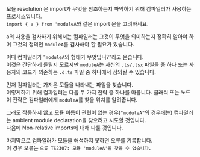 모듈 resolution 은 import가 무엇을 참조하는지 파악하기 위해 컴파일러가 사용하는 프로세스입니다.<br/>
`import { a } from 'moduleA`와 같은 import 문을 고려하세요.

a의 사용을 검사하기 위해서는 컴파일러는 그것이 무엇을 의미하는지 정확히 알아야 하며 그것의 정의인 `moduleA`를 검사해야 할 필요가 있습니다.

이때 컴파일러가 "`moduleA`의 형태가 무엇입니?"라고 묻습니다.<br/>
이것은 간단하게 들릴지 모르지만 `moduleA`는 자신의 `.ts/.tsx` 파일들 중 하나 또는 사용자의 코드가 의존하는 `.d.ts` 파일 중 하나에서 정의될 수 있습니다.

먼저 컴파일러는 가져온 모듈을 나타내는 파일을 찾습니다.<br/>
이렇게하기 위해 컴파일러는 다음 두 가지 전략 중 하나를 따릅니다. 클래식 또는 노드<br/>
이 전략은 컴파일러에게 `moduleA`를 찾을 위치를 알려줍니다.

그래도 작동하지 않고 모듈 이름이 관련이 없는 경우(`"moduleA"`의 경우에는) 컴파일러는 ambient module declaration을 찾으려고 시도할 것입니다.<br/>
다음에 Non-relative imports에 대해 다룰 것입니다.

마지막으로 컴파일러가 모듈을 해석하지 못하면 오류를 기록합니다.<br/>
이 경우 오류는 `오류 TS2307: 모듈 'moduleA'을 찾을 수 없습니다.`